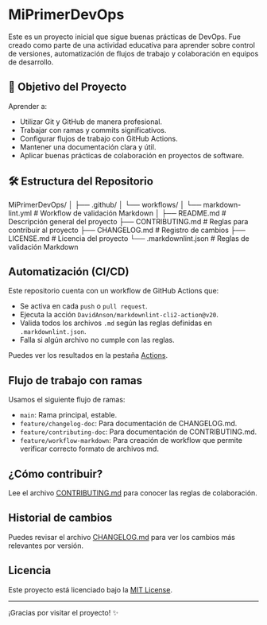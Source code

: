 # MiPrimerDevOps

Este es un proyecto inicial que sigue buenas prácticas de DevOps. Fue creado como parte de una actividad educativa para aprender sobre control de versiones, automatización de flujos de trabajo y colaboración en equipos de desarrollo.

## 📌 Objetivo del Proyecto

Aprender a:

- Utilizar Git y GitHub de manera profesional.
- Trabajar con ramas y commits significativos.
- Configurar flujos de trabajo con GitHub Actions.
- Mantener una documentación clara y útil.
- Aplicar buenas prácticas de colaboración en proyectos de software.

## 🛠️ Estructura del Repositorio

MiPrimerDevOps/
│
├── .github/
│ └── workflows/
│ └── markdown-lint.yml # Workflow de validación Markdown
│
├── README.md # Descripción general del proyecto
├── CONTRIBUTING.md # Reglas para contribuir al proyecto
├── CHANGELOG.md # Registro de cambios
├── LICENSE.md # Licencia del proyecto
└── .markdownlint.json # Reglas de validación Markdown

## Automatización (CI/CD)

Este repositorio cuenta con un workflow de GitHub Actions que:

- Se activa en cada `push` o `pull request`.
- Ejecuta la acción `DavidAnson/markdownlint-cli2-action@v20`.
- Valida todos los archivos `.md` según las reglas definidas en `.markdownlint.json`.
- Falla si algún archivo no cumple con las reglas.

Puedes ver los resultados en la pestaña [Actions](https://github.com/NBello26/MiPrimerDevOps/actions).

## Flujo de trabajo con ramas

Usamos el siguiente flujo de ramas:

- `main`: Rama principal, estable.
- `feature/changelog-doc`: Para documentación de CHANGELOG.md.
- `feature/contributing-doc`: Para documentación de CONTRIBUTING.md.
- `feature/workflow-markdown`: Para creación de workflow que permite verificar correcto formato de archivos md.

## ¿Cómo contribuir?

Lee el archivo [CONTRIBUTING.md](./CONTRIBUTING.md) para conocer las reglas de colaboración.

## Historial de cambios

Puedes revisar el archivo [CHANGELOG.md](./CHANGELOG.md) para ver los cambios más relevantes por versión.

## Licencia

Este proyecto está licenciado bajo la [MIT License](./LICENSE.md).

---

¡Gracias por visitar el proyecto! ✨
